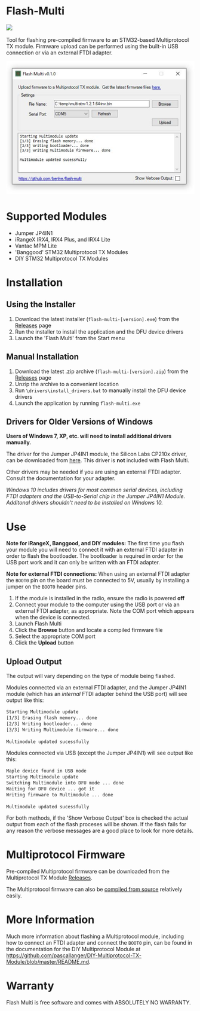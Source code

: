 # Flash-Multi
<img src=https://img.shields.io/github/downloads/benlye/flash-multi/total.svg>

Tool for flashing pre-compiled firmware to an STM32-based Multiprotocol TX module.  Firmware upload can be performed using the built-in USB connection or via an external FTDI adapter.

<p align="center">
  <img src="img/flash-multi.jpg">
</p>

# Supported Modules
* Jumper JP4IN1
* iRangeX IRX4, IRX4 Plus, and IRX4 Lite
* Vantac MPM Lite
* 'Banggood' STM32 Multiprotocol TX Modules
* DIY STM32 Multiprotocol TX Modules

# Installation
## Using the Installer
1. Download the latest installer (`flash-multi-[version].exe`) from the [Releases](https://github.com/benlye/flash-multi/releases) page
1. Run the installer to install the application and the DFU device drivers
1. Launch the 'Flash Multi' from the Start menu

## Manual Installation
1. Download the latest .zip archive (`flash-multi-[version].zip`) from the [Releases](https://github.com/benlye/flash-multi/releases) page
1. Unzip the archive to a convenient location
1. Run `\drivers\install_drivers.bat` to manually install the DFU device drivers
1. Launch the application by running `flash-multi.exe`

## Drivers for Older Versions of Windows
**Users of Windows 7, XP, etc. will need to install additional drivers manually.**

The driver for the Jumper JP4IN1 module, the Silicon Labs CP210x driver, can be downloaded from [here](https://www.silabs.com/products/development-tools/software/usb-to-uart-bridge-vcp-drivers).  This driver is **not** included with Flash Multi.

Other drivers may be needed if you are using an external FTDI adapter. Consult the documentation for your adapter.

*Windows 10 includes drivers for most common serial devices, including FTDI adapters and the USB-to-Serial chip in the Jumper JP4IN1 Module. Additonal drivers shouldn't need to be installed on Windows 10.*

# Use
**Note for iRangeX, Banggood, and DIY modules:** The first time you flash your module you will need to connect it with an external FTDI adapter in order to flash the bootloader. The bootloader is required in order for the USB port work and it can only be written with an FTDI adapter.

**Note for external FTDI connections:** When using an external FTDI adapter the `BOOT0` pin on the board must be connected to 5V, usually by installing a jumper on the `BOOT0` header pins.

1. If the module is installed in the radio, ensure the radio is powered **off**
1. Connect your module to the computer using the USB port or via an external FTDI adapter, as appropriate.  Note the COM port which appears when the device is connected.
1. Launch Flash Multi
1. Click the **Browse** button and locate a compiled firmware file
1. Select the appropriate COM port
1. Click the **Upload** button

## Upload Output
The output will vary depending on the type of module being flashed.

Modules connected via an external FTDI adapter, and the Jumper JP4IN1 module (which has an *internal* FTDI adapter behind the USB port) will see output like this:
```
Starting Multimodule update
[1/3] Erasing flash memory... done
[2/3] Writing bootloader... done
[3/3] Writing Multimodule firmware... done

Multimodule updated sucessfully
```

Modules connected via USB (except the Jumper JP4IN1) will see output like this:
```
Maple device found in USB mode
Starting Multimodule update
Switching Multimodule into DFU mode ... done
Waiting for DFU device ... got it
Writing firmware to Multimodule ... done

Multimodule updated sucessfully
```

For both methods, if the 'Show Verbose Output' box is checked the actual output from each of the flash proceses will be shown. If the flash fails for any reason the verbose messages are a good place to look for more details.

# Multiprotocol Firmware
Pre-compiled Multiprotocol firmware can be downloaded from the Multiprotocol TX Module [Releases](https://github.com/pascallanger/DIY-Multiprotocol-TX-Module/releases).

The Multiprotocol firmware can also be [compiled from source](https://github.com/pascallanger/DIY-Multiprotocol-TX-Module/blob/master/docs/Compiling_STM32.md) relatively easily.

# More Information
Much more information about flashing a Multiprotocol module, including how to connect an FTDI adapter and connect the `BOOT0` pin, can be found in the documentation for the DIY Multiprotocol Module at https://github.com/pascallanger/DIY-Multiprotocol-TX-Module/blob/master/README.md.

# Warranty
Flash Multi is free software and comes with ABSOLUTELY NO WARRANTY.
